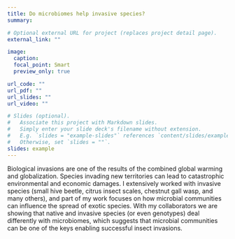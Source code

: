 ```yaml
---
title: Do microbiomes help invasive species? 
summary:

# Optional external URL for project (replaces project detail page).
external_link: ""

image:
  caption:
  focal_point: Smart
  preview_only: true

url_code: ""
url_pdf: ""
url_slides: ""
url_video: ""

# Slides (optional).
#   Associate this project with Markdown slides.
#   Simply enter your slide deck's filename without extension.
#   E.g. `slides = "example-slides"` references `content/slides/example-slides.md`.
#   Otherwise, set `slides = ""`.
slides: example
---
```


Biological invasions are one of the results of the combined global warming and globalization. Species invading new territories can lead to catastrophic environmental and economic damages. I extensively worked with invasive species (small hive beetle, citrus insect scales, chestnut gall wasp, and many others), and part of my work focuses on how microbial communities can influence the spread of exotic species. With my collaborators we are showing that native and invasive species (or even genotypes) deal differently with microbiomes, which suggests that microbial communities can be one of the keys enabling successful insect invasions.